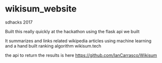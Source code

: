 # wikisum_website
sdhacks 2017


Built this really quickly at the hackathon using the flask api we built

It summarizes and links related wikipedia articles using machine learning and a hand built ranking algorithm
wikisum.tech

the api to return the results is here https://github.com/IanCarrasco/Wikisum
